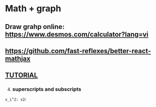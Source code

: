# Math + graph

## Draw grahp online: https://www.desmos.com/calculator?lang=vi

## https://github.com/fast-reflexes/better-react-mathjax

## [TUTORIAL](https://math.meta.stackexchange.com/questions/5020/mathjax-basic-tutorial-and-quick-reference)

4. ### superscripts and subscripts
```
x_i^2: 𝑥2𝑖
```